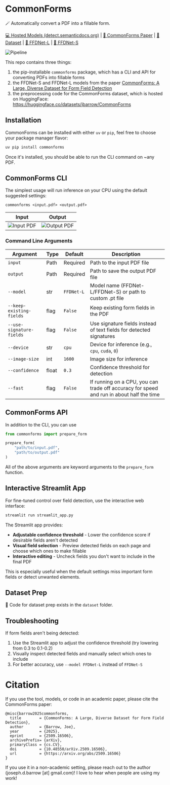 # CommonForms

🪄 Automatically convert a PDF into a fillable form.

[💻 Hosted Models (detect.semanticdocs.org)](https://detect.semanticdocs.org) | [📄 CommonForms Paper](https://arxiv.org/abs/2509.16506) | [🤗 Dataset](https://huggingface.co/datasets/jbarrow/CommonForms) | [🤗 FFDNet-L](https://huggingface.co/jbarrow/FFDNet-L) | [🤗 FFDNet-S](https://huggingface.co/jbarrow/FFDNet-S)

![Pipeline](https://raw.githubusercontent.com/jbarrow/commonforms/main/assets/pipeline.png)

This repo contains three things:
1. the pip-installable `commonforms` package, which has a CLI and API for converting PDFs into fillable forms
2. the FFDNet-S and FFDNet-L models from the paper [CommonForms: A Large, Diverse Dataset for Form Field Detection](https://arxiv.org/abs/2509.16506) 
3. the preprocessing code for the CommonForms dataset, which is hosted on HuggingFace: https://huggingface.co/datasets/jbarrow/CommonForms


## Installation

CommonForms can be installed with either `uv` or `pip`, feel free to choose your package manager flavor:

```sh
uv pip install commonforms
```

Once it's installed, you should be able to run the CLI command on ~any PDF.

## CommonForms CLI

The simplest usage will run inference on your CPU using the default suggested settings:

```
commonforms <input.pdf> <output.pdf>
```

| Input | Output |
|-------|--------|
| ![Input PDF](https://raw.githubusercontent.com/jbarrow/commonforms/main/assets/input.png) | ![Output PDF](https://raw.githubusercontent.com/jbarrow/commonforms/main/assets/output.png) |

### Command Line Arguments

| Argument | Type | Default | Description |
|----------|------|---------|-------------|
| `input` | Path | Required | Path to the input PDF file |
| `output` | Path | Required | Path to save the output PDF file |
| `--model` | str | `FFDNet-L` | Model name (FFDNet-L/FFDNet-S) or path to custom .pt file |
| `--keep-existing-fields` | flag | `False` | Keep existing form fields in the PDF |
| `--use-signature-fields` | flag | `False` | Use signature fields instead of text fields for detected signatures |
| `--device` | str | `cpu` | Device for inference (e.g., `cpu`, `cuda`, `0`) |
| `--image-size` | int | `1600` | Image size for inference |
| `--confidence` | float | `0.3` | Confidence threshold for detection |
| `--fast` | flag | `False` | If running on a CPU, you can trade off accuracy for speed and run in about half the time |


## CommonForms API

In addition to the CLI, you can use

```py
from commonforms import prepare_form

prepare_form(
    "path/to/input.pdf",
    "path/to/output.pdf"
)
```

All of the above arguments are keyword arguments to the `prepare_form` function.

## Interactive Streamlit App

For fine-tuned control over field detection, use the interactive web interface:

```sh
streamlit run streamlit_app.py
```

The Streamlit app provides:
- **Adjustable confidence threshold** - Lower the confidence score if desirable fields aren't detected
- **Visual field selection** - Preview detected fields on each page and choose which ones to make fillable
- **Interactive editing** - Uncheck fields you don't want to include in the final PDF

This is especially useful when the default settings miss important form fields or detect unwanted elements.

## Dataset Prep

🚧 Code for dataset prep exists in the `dataset` folder.

## Troubleshooting

If form fields aren't being detected:
1. Use the Streamlit app to adjust the confidence threshold (try lowering from 0.3 to 0.1-0.2)
2. Visually inspect detected fields and manually select which ones to include
3. For better accuracy, use `--model FFDNet-L` instead of `FFDNet-S`


# Citation

If you use the tool, models, or code in an academic paper, please cite the CommonForms paper:
```
@misc{barrow2025commonforms,
  title        = {CommonForms: A Large, Diverse Dataset for Form Field Detection},
  author       = {Barrow, Joe},
  year         = {2025},
  eprint       = {2509.16506},
  archivePrefix= {arXiv},
  primaryClass = {cs.CV},
  doi          = {10.48550/arXiv.2509.16506},
  url          = {https://arxiv.org/abs/2509.16506}
}
```

If you use it in a non-academic setting, please reach out to the author (joseph.d.barrow [at] gmail.com)!
I love to hear when people are using my work!
